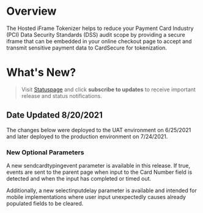 # Overview

The Hosted iFrame Tokenizer helps to reduce your Payment Card Industry (PCI) Data Security Standards (DSS) audit scope by providing a secure iframe that can be embedded in your online checkout page to accept and transmit sensitive payment data to CardSecure for tokenization.

# What's New?

<!-- theme: warning -->
> Visit [Statuspage](https://status.cardconnect.com/) and click **subscribe to updates** to receive important release and status notifications.

## Date Updated 8/20/2021

The changes below were deployed to the UAT environment on 6/25/2021 and later deployed to the production environment on 7/24/2021.

### New Optional Parameters

A new sendcardtypingevent parameter is available in this release. If true, events are sent to the parent page when input to the Card Number field is detected and when the input has completed or timed out.

Additionally, a new selectinputdelay parameter is available and intended for mobile implementations where user input unexpectedly causes already populated fields to be cleared.

